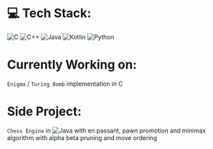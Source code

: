 # 💻 Tech Stack:

![C](https://img.shields.io/badge/c-%2300599C.svg?style=for-the-badge&logo=c&logoColor=white) ![C++](https://img.shields.io/badge/c++-%2300599C.svg?style=for-the-badge&logo=c%2B%2B&logoColor=white) ![Java](https://img.shields.io/badge/java-%23ED8B00.svg?style=for-the-badge&logo=openjdk&logoColor=white) ![Kotlin](https://img.shields.io/badge/kotlin-%237F52FF.svg?style=for-the-badge&logo=kotlin&logoColor=white) ![Python](https://img.shields.io/badge/python-3670A0?style=for-the-badge&logo=python&logoColor=ffdd54) 

# Currently Working on:

`Enigma` / `Turing Bomb` implementation in C

# Side Project:

`Chess Engine` in ![Java](https://img.shields.io/badge/java-%23ED8B00.svg?style=for-the-badge&logo=openjdk&logoColor=white) with en passant, pawn promotion and minimax algorithm with alpha beta pruning and move ordering
